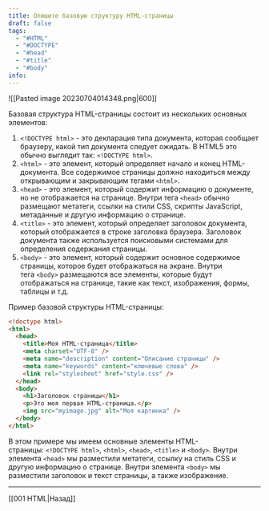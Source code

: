 ```yaml
---
title: Опишите базовую структуру HTML-страницы
draft: false
tags:
  - "#HTML"
  - "#DOCTYPE"
  - "#head"
  - "#title"
  - "#body"
info:
---
```

![[Pasted image 20230704014348.png|600]]

Базовая структура HTML-страницы состоит из нескольких основных элементов:

1. `<!DOCTYPE html>` - это декларация типа документа, которая сообщает браузеру, какой тип документа следует ожидать. В HTML5 это обычно выглядит так: `<!DOCTYPE html>`.
2. `<html>` - это элемент, который определяет начало и конец HTML-документа. Все содержимое страницы должно находиться между открывающим и закрывающим тегами `<html>`.
3. `<head>` - это элемент, который содержит информацию о документе, но не отображается на странице. Внутри тега `<head>` обычно размещают метатеги, ссылки на стили CSS, скрипты JavaScript, метаданные и другую информацию о странице.
4. `<title>` - это элемент, который определяет заголовок документа, который отображается в строке заголовка браузера. Заголовок документа также используется поисковыми системами для определения содержания страницы.
5. `<body>` - это элемент, который содержит основное содержимое страницы, которое будет отображаться на экране. Внутри тега `<body>` размещаются все элементы, которые будут отображаться на странице, такие как текст, изображения, формы, таблицы и т.д.

Пример базовой структуры HTML-страницы:

```html
<!doctype html>
<html>
  <head>
    <title>Моя HTML-страница</title>
    <meta charset="UTF-8" />
    <meta name="description" content="Описание страницы" />
    <meta name="keywords" content="ключевые слова" />
    <link rel="stylesheet" href="style.css" />
  </head>
  <body>
    <h1>Заголовок страницы</h1>
    <p>Это моя первая HTML-страница.</p>
    <img src="myimage.jpg" alt="Моя картинка" />
  </body>
</html>
```

В этом примере мы имеем основные элементы HTML-страницы: `<!DOCTYPE html>`, `<html>`, `<head>`, `<title>` и `<body>`. Внутри элемента `<head>` мы разместили метатеги, ссылку на стиль CSS и другую информацию о странице. Внутри элемента `<body>` мы разместили заголовок и текст страницы, а также изображение.

---

[[001 HTML|Назад]]